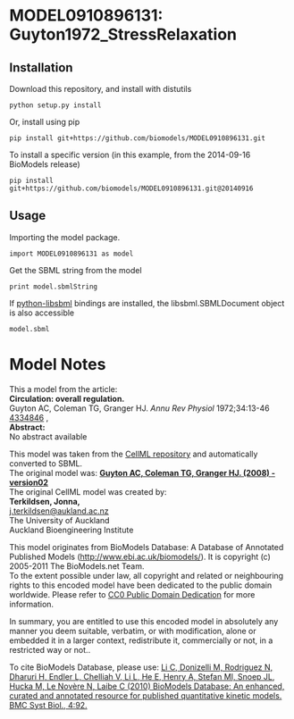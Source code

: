 # MODEL0910896131: Guyton1972_StressRelaxation

## Installation

Download this repository, and install with distutils

`python setup.py install`

Or, install using pip

`pip install git+https://github.com/biomodels/MODEL0910896131.git`

To install a specific version (in this example, from the 2014-09-16 BioModels release)

`pip install git+https://github.com/biomodels/MODEL0910896131.git@20140916`

## Usage

Importing the model package.

`import MODEL0910896131 as model`

Get the SBML string from the model

`print model.sbmlString`

If [python-libsbml](https://pypi.python.org/pypi/python-libsbml) bindings are
installed, the libsbml.SBMLDocument object is also accessible

`model.sbml`


# Model Notes


This a model from the article:  
**Circulation: overall regulation.**   
Guyton AC, Coleman TG, Granger HJ. _Annu Rev Physiol_ 1972;34:13-46
[4334846](http://www.ncbi.nlm.nih.gov/pubmed/4334846) ,  
**Abstract:**   
No abstract available

This model was taken from the [CellML
repository](http://www.cellml.org/models) and automatically converted to SBML.  
The original model was: [ **Guyton AC, Coleman TG, Granger HJ. (2008) -
version02**
](http://www.cellml.org/models/guyton_stress_relaxation_2008_version02)  
The original CellML model was created by:  
**Terkildsen, Jonna,**   
j.terkildsen@aukland.ac.nz  
The University of Auckland  
Auckland Bioengineering Institute  

This model originates from BioModels Database: A Database of Annotated
Published Models (http://www.ebi.ac.uk/biomodels/). It is copyright (c)
2005-2011 The BioModels.net Team.  
To the extent possible under law, all copyright and related or neighbouring
rights to this encoded model have been dedicated to the public domain
worldwide. Please refer to [CC0 Public Domain
Dedication](http://creativecommons.org/publicdomain/zero/1.0/) for more
information.

In summary, you are entitled to use this encoded model in absolutely any
manner you deem suitable, verbatim, or with modification, alone or embedded it
in a larger context, redistribute it, commercially or not, in a restricted way
or not..  
  
To cite BioModels Database, please use: [Li C, Donizelli M, Rodriguez N,
Dharuri H, Endler L, Chelliah V, Li L, He E, Henry A, Stefan MI, Snoep JL,
Hucka M, Le Novère N, Laibe C (2010) BioModels Database: An enhanced, curated
and annotated resource for published quantitative kinetic models. BMC Syst
Biol., 4:92.](http://www.ncbi.nlm.nih.gov/pubmed/20587024)


